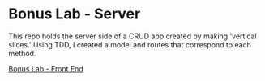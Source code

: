 # Bonus Lab - Server

This repo holds the server side of a CRUD app created by making 'vertical slices.' Using TDD, I created a model and routes that correspond to each method.

[Bonus Lab - Front End](https://github.com/bryanakitchen/bonus-front)